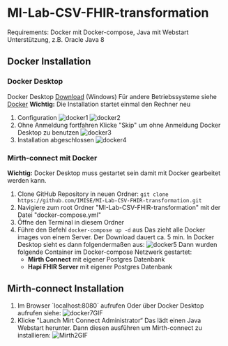 # MI-Lab-CSV-FHIR-transformation
Requirements: Docker mit Docker-compose, Java mit Webstart Unterstützung, z.B. Oracle Java 8
## Docker Installation
### Docker Desktop
Docker Desktop [Download](https://desktop.docker.com/win/main/amd64/Docker%20Desktop%20Installer.exe?utm_source=docker&utm_medium=webreferral&utm_campaign=dd-smartbutton&utm_location=module) (Windows) 
Für andere Betriebssysteme siehe [Docker](https://www.docker.com/products/docker-desktop/)
**Wichtig:** Die Installation startet einmal den Rechner neu
1. Configuration
  ![docker1](https://github.com/user-attachments/assets/4df34253-41c2-4a82-86cc-b8016bbac017)
  ![docker2](https://github.com/user-attachments/assets/9b3e3b0b-7084-49f3-9f9c-22a915e6e97b)
2. Ohne Anmeldung fortfahren
   Klicke "Skip" um ohne Anmeldung Docker Desktop zu benutzen 
   ![docker3](https://github.com/user-attachments/assets/e51ec963-5a34-40dc-88cd-7156395b49e5)
3. Installation abgeschlossen
   ![docker4](https://github.com/user-attachments/assets/181e767a-9ea1-43a7-855d-a804a72ee707)
### Mirth-connect mit Docker
**Wichtig:** Docker Desktop muss gestartet sein damit mit Docker gearbeitet werden kann. 
1. Clone GitHub Repository in neuen Ordner: `git clone https://github.com/IMISE/MI-Lab-CSV-FHIR-transformation.git`
2. Navigiere zum root Ordner "MI-Lab-CSV-FHIR-transformation" mit der Datei "docker-compose.yml"
3. Öffne den Terminal in diesem Ordner
4. Führe den Befehl `docker-compose up -d` aus
   Das zieht alle Docker images von einem Server. Der Download dauert ca. 5 min.
   In Docker Desktop sieht es dann folgendermaßen aus:
   ![docker5](https://github.com/user-attachments/assets/d6a2e65d-983c-4f7c-8e6e-995120973f7b)
   Dann wurden folgende Container im Docker-compose Netzwerk gestartet:
   - **Mirth Connect** mit eigener Postgres Datenbank
   - **Hapi FHIR Server** mit eigener Postgres Datenbank
## Mirth-connect Installation
1. Im Browser ´localhost:8080´ aufrufen
   Oder über Docker Desktop aufrufen siehe:
   ![docker7GIF](https://github.com/user-attachments/assets/9a5c6943-7c36-4771-bf29-6eae11f62833)
2. Klicke "Launch Mirt Connect Administrator“
   Das lädt einen Java Webstart herunter. Dann diesen ausführen um Mirth-connect zu installieren:
   ![Mirth2GIF](https://github.com/user-attachments/assets/0b2476f4-71d5-4055-9fba-91391e315d12)







